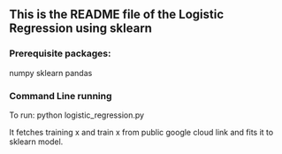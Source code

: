 ## This is the README file of the Logistic Regression using sklearn

### Prerequisite packages:

numpy
sklearn
pandas

### Command Line running
To run:
  python logistic_regression.py
 
 It fetches training x and train x from public google cloud link and fits it to sklearn model.

